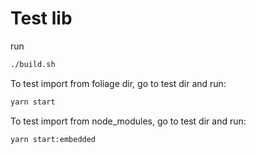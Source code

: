# Test lib
run 
```sh
./build.sh
```
To test import from foliage dir, go to test dir and run:
```sh
yarn start
```

To test import from node_modules, go to test dir and run:
```sh
yarn start:embedded
```
